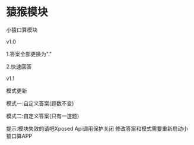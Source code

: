 # 猿猴模块
小猿口算模块

v1.0

1.答案全部更换为"."

2.快速回答

v1.1

模式更新

模式一:自定义答案(题数不变)

模式二:自定义答案(只有一道题)

提示:模块失效的请吧Xposed Api调用保护关闭
修改答案和模式需要重新启动小猿口算APP
